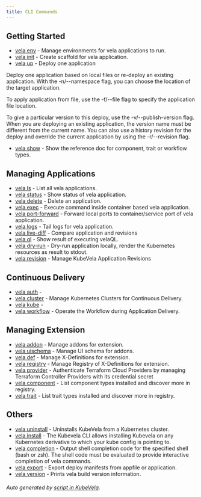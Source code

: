 ```yaml
---
title: CLI Commands
---
```



## Getting Started

* [vela env](vela_env)	 - Manage environments for vela applications to run.
* [vela init](vela_init)	 - Create scaffold for vela application.
* [vela up](vela_up)	 - Deploy one application

 Deploy one application based on local files or re-deploy an existing application. With the -n/--namespace flag, you can choose the location of the target application.

 To apply application from file, use the -f/--file flag to specify the application file location.

 To give a particular version to this deploy, use the -v/--publish-version flag. When you are deploying an existing application, the version name must be different from the current name. You can also use a history revision for the deploy and override the current application by using the -r/--revision flag.
* [vela show](vela_show)	 - Show the reference doc for component, trait or workflow types.

## Managing Applications

* [vela ls](vela_ls)	 - List all vela applications.
* [vela status](vela_status)	 - Show status of vela application.
* [vela delete](vela_delete)	 - Delete an application.
* [vela exec](vela_exec)	 - Execute command inside container based vela application.
* [vela port-forward](vela_port-forward)	 - Forward local ports to container/service port of vela application.
* [vela logs](vela_logs)	 - Tail logs for vela application.
* [vela live-diff](vela_live-diff)	 - Compare application and revisions
* [vela ql](vela_ql)	 - Show result of executing velaQL.
* [vela dry-run](vela_dry-run)	 - Dry-run application locally, render the Kubernetes resources as result to stdout.
* [vela revision](vela_revision)	 - Manage KubeVela Application Revisions

## Continuous Delivery

* [vela auth](vela_auth)	 - 
* [vela cluster](vela_cluster)	 - Manage Kubernetes Clusters for Continuous Delivery.
* [vela kube](vela_kube)	 - 
* [vela workflow](vela_workflow)	 - Operate the Workflow during Application Delivery.

## Managing Extension

* [vela addon](vela_addon)	 - Manage addons for extension.
* [vela uischema](vela_uischema)	 - Manage UI schema for addons.
* [vela def](vela_def)	 - Manage X-Definitions for extension.
* [vela registry](vela_registry)	 - Manage Registry of X-Definitions for extension.
* [vela provider](vela_provider)	 - Authenticate Terraform Cloud Providers by managing Terraform Controller Providers with its credential secret
* [vela component](vela_component)	 - List component types installed and discover more in registry.
* [vela trait](vela_trait)	 - List trait types installed and discover more in registry.

## Others

* [vela uninstall](vela_uninstall)	 - Uninstalls KubeVela from a Kubernetes cluster.
* [vela install](vela_install)	 - The Kubevela CLI allows installing Kubevela on any Kubernetes derivative to which your kube config is pointing to.
* [vela completion](vela_completion)	 - Output shell completion code for the specified shell (bash or zsh). 
The shell code must be evaluated to provide interactive completion of vela commands.
* [vela export](vela_export)	 - Export deploy manifests from appfile or application.
* [vela version](vela_version)	 - Prints vela build version information.

###### Auto generated by [script in KubeVela](https://github.com/kubevela/kubevela/tree/master/hack/docgen).